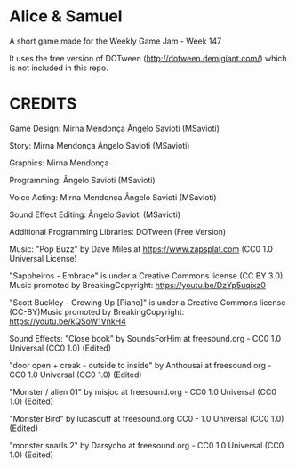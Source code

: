 # Alice & Samuel
A short game made for the Weekly Game Jam - Week 147

It uses the free version of DOTween (http://dotween.demigiant.com/) which is not included in this repo.

# CREDITS
Game Design:
Mirna Mendonça
Ângelo Savioti (MSavioti)

Story:
Mirna Mendonça
Ângelo Savioti (MSavioti)

Graphics:
Mirna Mendonça

Programming:
Ângelo Savioti (MSavioti)

Voice Acting:
Mirna Mendonça
Ângelo Savioti (MSavioti)

Sound Effect Editing:
Ângelo Savioti (MSavioti)

Additional Programming Libraries:
DOTween (Free Version)

Music:
"Pop Buzz" by Dave Miles at https://www.zapsplat.com (CC0 1.0 Universal License)

"Sappheiros - Embrace" is under a Creative Commons license (CC BY 3.0) Music promoted by BreakingCopyright: https://youtu.be/DzYp5uqixz0

"Scott Buckley - Growing Up [Piano]" is under a Creative Commons license (CC-BY)Music promoted by BreakingCopyright: https://youtu.be/kQSoW1VnkH4

Sound Effects:
"Close book" by SoundsForHim at freesound.org - CC0 1.0 Universal (CC0 1.0) (Edited)

"door open + creak - outside to inside" by Anthousai at freesound.org - CC0 1.0 Universal (CC0 1.0) (Edited)

"Monster / alien 01" by misjoc at freesound.org - CC0 1.0 Universal (CC0 1.0) (Edited)

"Monster Bird" by lucasduff at freesound.org CC0 - 1.0 Universal (CC0 1.0) (Edited)

"monster snarls 2" by Darsycho at freesound.org - CC0 1.0 Universal (CC0 1.0) (Edited)
